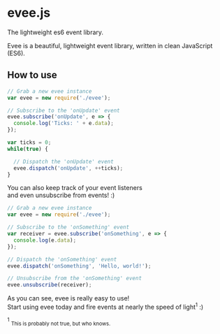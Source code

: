 # evee.js
The lightweight es6 event library.

Evee is a beautiful, lightweight event library, written in clean JavaScript (ES6).

## How to use
```js
// Grab a new evee instance
var evee = new require('./evee');

// Subscribe to the 'onUpdate' event
evee.subscribe('onUpdate', e => {
  console.log('Ticks: ' + e.data);
});

var ticks = 0;
while(true) {

  // Dispatch the 'onUpdate' event
  evee.dispatch('onUpdate', ++ticks);
}
```

You can also keep track of your event listeners   
and even unsubscribe from events! :)
```js
// Grab a new evee instance
var evee = new require('./evee');

// Subscribe to the 'onSomething' event
var receiver = evee.subscribe('onSomething', e => {
  console.log(e.data);
});

// Dispatch the 'onSomething' event
evee.dispatch('onSomething', 'Hello, world!');

// Unsubscribe from the 'onSomething' event
evee.unsubscribe(receiver);
```

As you can see, evee is really easy to use!   
Start using evee today and fire events at nearly the speed of light<sup>1</sup> :)


<sup>1</sup> <sub>This is probably not true, but who knows.</sub>
